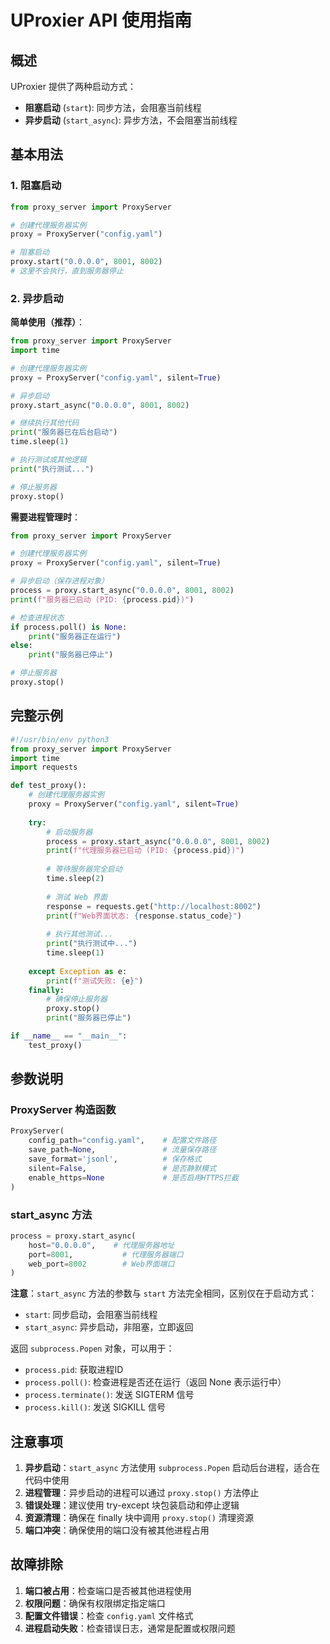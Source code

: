 # UProxier API 使用指南

## 概述

UProxier 提供了两种启动方式：
- **阻塞启动** (`start`): 同步方法，会阻塞当前线程
- **异步启动** (`start_async`): 异步方法，不会阻塞当前线程

## 基本用法

### 1. 阻塞启动

```python
from proxy_server import ProxyServer

# 创建代理服务器实例
proxy = ProxyServer("config.yaml")

# 阻塞启动
proxy.start("0.0.0.0", 8001, 8002)
# 这里不会执行，直到服务器停止
```

### 2. 异步启动

**简单使用（推荐）**：
```python
from proxy_server import ProxyServer
import time

# 创建代理服务器实例
proxy = ProxyServer("config.yaml", silent=True)

# 异步启动
proxy.start_async("0.0.0.0", 8001, 8002)

# 继续执行其他代码
print("服务器已在后台启动")
time.sleep(1)

# 执行测试或其他逻辑
print("执行测试...")

# 停止服务器
proxy.stop()
```

**需要进程管理时**：
```python
from proxy_server import ProxyServer

# 创建代理服务器实例
proxy = ProxyServer("config.yaml", silent=True)

# 异步启动（保存进程对象）
process = proxy.start_async("0.0.0.0", 8001, 8002)
print(f"服务器已启动 (PID: {process.pid})")

# 检查进程状态
if process.poll() is None:
    print("服务器正在运行")
else:
    print("服务器已停止")

# 停止服务器
proxy.stop()
```

## 完整示例

```python
#!/usr/bin/env python3
from proxy_server import ProxyServer
import time
import requests

def test_proxy():
    # 创建代理服务器实例
    proxy = ProxyServer("config.yaml", silent=True)
    
    try:
        # 启动服务器
        process = proxy.start_async("0.0.0.0", 8001, 8002)
        print(f"代理服务器已启动 (PID: {process.pid})")
        
        # 等待服务器完全启动
        time.sleep(2)
        
        # 测试 Web 界面
        response = requests.get("http://localhost:8002")
        print(f"Web界面状态: {response.status_code}")
        
        # 执行其他测试...
        print("执行测试中...")
        time.sleep(1)
        
    except Exception as e:
        print(f"测试失败: {e}")
    finally:
        # 确保停止服务器
        proxy.stop()
        print("服务器已停止")

if __name__ == "__main__":
    test_proxy()
```

## 参数说明

### ProxyServer 构造函数

```python
ProxyServer(
    config_path="config.yaml",    # 配置文件路径
    save_path=None,               # 流量保存路径
    save_format='jsonl',          # 保存格式
    silent=False,                 # 是否静默模式
    enable_https=None             # 是否启用HTTPS拦截
)
```

### start_async 方法

```python
process = proxy.start_async(
    host="0.0.0.0",    # 代理服务器地址
    port=8001,           # 代理服务器端口
    web_port=8002        # Web界面端口
)
```

**注意**：`start_async` 方法的参数与 `start` 方法完全相同，区别仅在于启动方式：
- `start`: 同步启动，会阻塞当前线程
- `start_async`: 异步启动，非阻塞，立即返回

返回 `subprocess.Popen` 对象，可以用于：
- `process.pid`: 获取进程ID
- `process.poll()`: 检查进程是否还在运行（返回 None 表示运行中）
- `process.terminate()`: 发送 SIGTERM 信号
- `process.kill()`: 发送 SIGKILL 信号

## 注意事项

1. **异步启动**：`start_async` 方法使用 `subprocess.Popen` 启动后台进程，适合在代码中使用
2. **进程管理**：异步启动的进程可以通过 `proxy.stop()` 方法停止
3. **错误处理**：建议使用 try-except 块包装启动和停止逻辑
4. **资源清理**：确保在 finally 块中调用 `proxy.stop()` 清理资源
5. **端口冲突**：确保使用的端口没有被其他进程占用


## 故障排除

1. **端口被占用**：检查端口是否被其他进程使用
2. **权限问题**：确保有权限绑定指定端口
3. **配置文件错误**：检查 `config.yaml` 文件格式
4. **进程启动失败**：检查错误日志，通常是配置或权限问题
